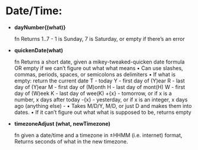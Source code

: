 # Date/Time:

- **dayNumber{(what)}**
	
	fn	Returns 1..7 - 1 is Sunday, 7 is Saturday, or empty if there’s an error


- **quickenDate(what)**
	
	fn	Returns a short date, given a mikey-tweaked-quicken date formula OR empty if we can’t figure out what what means
			• Can use slashes, commas, periods, spaces, or semicolons as delimiters
			• If what is empty: return the current date
			T - today
			Y - first day of (Y)ear
			R - last day of (Y)ear
			M - first day of (M)onth
			H - last day of mont(H)
			W - first day of (W)eek
			K - last day of wee(K)
			+{x} - tomorrow, or if x is a number, x days after today
			-{x} - yesterday, or if x is an integer, x days ago
			(anything else) -
				• Takes M/D/Y, M/D, or just D and makes them into dates.
				• If it can’t figure out what what is supposed to be, returns empty
			

- **timezoneAdjust (what, newTimezone)**

	fn	given a date/time and a timezone in ±HHMM (i.e. internet) format, Returns seconds of what in the new timezone.



